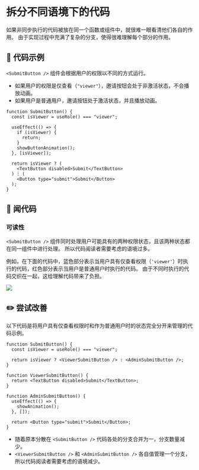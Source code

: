 # 拆分不同语境下的代码

<div style="margin-top: 16px">
<Badge type="info" text="可读性" />
</div>

如果非同步执行的代码被放在同一个函数或组件中，就很难一眼看清他们各自的作用。
由于实现过程中充满了复杂的分支，使得很难理解每个部分的作用。

## 📝 代码示例

`<SubmitButton />` 组件会根据用户的权限以不同的方式运行。

- 如果用户的权限是仅查看（`"viewer"`），邀请按钮会处于非激活状态，不会播放动画。
- 如果用户是普通用户，邀请按钮处于激活状态，并且播放动画。

```tsx
function SubmitButton() {
  const isViewer = useRole() === "viewer";

  useEffect(() => {
    if (isViewer) {
      return;
    }
    showButtonAnimation();
  }, [isViewer]);

  return isViewer ? (
    <TextButton disabled>Submit</TextButton>
  ) : (
    <Button type="submit">Submit</Button>
  );
}
```

## 👃 闻代码

### 可读性

`<SubmitButton />` 组件同时处理用户可能具有的两种权限状态，且该两种状态都在同一组件中进行处理。
所以代码阅读者需要考虑的语境过多。

例如，在下面的代码中，蓝色部分表示当用户具有仅查看权限（`'viewer'`）时执行的代码，红色部分表示当用户是普通用户时执行的代码。
由于不同时执行的代码交织在一起，这给理解代码带来了负担。

![](../../images/examples/submit-button.png)

## ✏️ 尝试改善

以下代码是将用户具有仅查看权限时和作为普通用户时的状态完全分开来管理的代码示例。

```tsx
function SubmitButton() {
  const isViewer = useRole() === "viewer";

  return isViewer ? <ViewerSubmitButton /> : <AdminSubmitButton />;
}

function ViewerSubmitButton() {
  return <TextButton disabled>Submit</TextButton>;
}

function AdminSubmitButton() {
  useEffect(() => {
    showAnimation();
  }, []);

  return <Button type="submit">Submit</Button>;
}
```

- 随着原本分散在 `<SubmitButton />` 代码各处的分支合并为一，分支数量减少。
- `<ViewerSubmitButton />` 和 `<AdminSubmitButton />` 各自值管理一个分支，所以代码阅读者需要考虑的语境减少。
